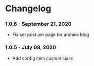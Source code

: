 Changelog
=========
### 1.0.6 - September 21, 2020
* Fix set post per page for archive blog

### 1.0.5 - July 08, 2020
* Add config item custom class